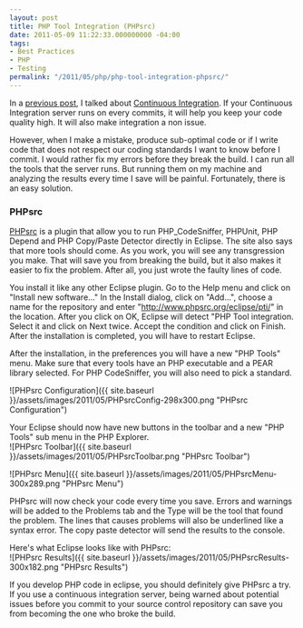 ```yaml
---
layout: post
title: PHP Tool Integration (PHPsrc)
date: 2011-05-09 11:22:33.000000000 -04:00
tags:
- Best Practices
- PHP
- Testing
permalink: "/2011/05/php/php-tool-integration-phpsrc/"
---
```

In a [previous post](http://erichogue.ca/2011/05/php/continuous-integration-in-php/ "Continuous Integration In PHP"), I talked about [Continuous Integration](http://en.wikipedia.org/wiki/Continuous_integration "Continuous Integration"). If your Continuous Integration server runs on every commits, it will help you keep your code quality high. It will also make integration a non issue.

However, when I make a mistake, produce sub-optimal code or if I write code that does not respect our coding standards I want to know before I commit. I would rather fix my errors before they break the build. I can run all the tools that the server runs. But running them on my machine and analyzing the results every time I save will be painful. Fortunately, there is an easy solution.

### PHPsrc

[PHPsrc](http://www.phpsrc.org/ "PHPsrc") is a plugin that allow you to run PHP\_CodeSniffer, PHPUnit, PHP Depend and PHP Copy/Paste Detector directly in Eclipse. The site also says that more tools should come. As you work, you will see any transgression you make. That will save you from breaking the build, but it also makes it easier to fix the problem. After all, you just wrote the faulty lines of code.

You install it like any other Eclipse plugin. Go to the Help menu and click on "Install new software..." In the Install dialog, click on "Add...", choose a name for the repository and enter "http://www.phpsrc.org/eclipse/pti/" in the location. After you click on OK, Eclipse will detect "PHP Tool integration. Select it and click on Next twice. Accept the condition and click on Finish. After the installation is completed, you will have to restart Eclipse.

After the installation, in the preferences you will have a new "PHP Tools" menu. Make sure that every tools have an PHP executable and a PEAR library selected. For PHP CodeSniffer, you will also need to pick a standard. 

![PHPsrc Configuration]({{ site.baseurl }}/assets/images/2011/05/PHPsrcConfig-298x300.png "PHPsrc Configuration")

Your Eclipse should now have new buttons in the toolbar and a new "PHP Tools" sub menu in the PHP Explorer.  
![PHPsrc Toolbar]({{ site.baseurl }}/assets/images/2011/05/PHPsrcToolbar.png "PHPsrc Toolbar")

![PHPsrc Menu]({{ site.baseurl }}/assets/images/2011/05/PHPsrcMenu-300x289.png "PHPsrc Menu")

PHPsrc will now check your code every time you save. Errors and warnings will be added to the Problems tab and the Type will be the tool that found the problem. The lines that causes problems will also be underlined like a syntax error. The copy paste detector will send the results to the console.

Here's what Eclipse looks like with PHPsrc:  
![PHPsrc Results]({{ site.baseurl }}/assets/images/2011/05/PHPsrcResults-300x182.png "PHPsrc Results")

If you develop PHP code in eclipse, you should definitely give PHPsrc a try. If you use a continuous integration server, being warned about potential issues before you commit to your source control repository can save you from becoming the one who broke the build.

